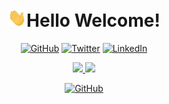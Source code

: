 <h1 align="center"><img src="https://raw.githubusercontent.com/alphasaurs/alphasaurs/master/wave.gif" width="30px">Hello Welcome! </h1>

<p align="center">
<a href="https://github.com/alphasaurs"><img src="https://img.shields.io/github/followers/alphasaurs.svg?label=GitHub&style=social" alt="GitHub"></a>
	<a href="https://twitter.com/alphasaurs"><img src="https://img.shields.io/twitter/follow/alphasaurs?label=Twitter&style=social" alt="Twitter"></a>
	<a href="https://www.linkedin.com/in/alphasaurs"><img src="https://img.shields.io/badge/LinkedIn--_.svg?style=social&logo=linkedin" alt="LinkedIn"></a>
</p>

<div align="center">
<a href="https://github-readme-stats.vercel.app/api?username=alphasaurs&theme=buefy&show_icons=buefy">
<img src=https://github-readme-stats.vercel.app/api?username=alphasaurs&theme=buefy&show_icons=buefy />
</a>
<a href="https://github-readme-stats.vercel.app/api/top-langs/?username=alphasaurs&layout=compact)">
<img src=https://github-readme-stats.vercel.app/api/top-langs/?username=alphasaurs&layout=compact) />
</a>
</div>  







<p align="center">
<a href="https://visitor-badge.glitch.me/badge?page_id=https://github.com/Alphasaurs/"><img src="https://visitor-badge.glitch.me/badge?page_id=https://github.com/Alphasaurs/" alt="GitHub"></a>
</p>



